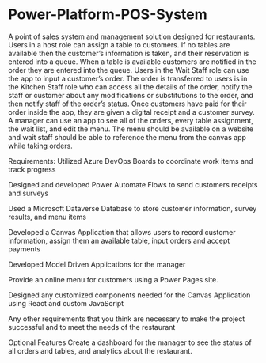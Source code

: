 # Power-Platform-POS-System
A point of sales system and management solution designed for restaurants. Users in a host role can assign a table to customers. If no tables are available then the customer’s information is taken, and their reservation is entered into a queue. When a table is available customers are notified in the order they are entered into the queue. Users in the Wait Staff role can use the app to input a customer’s order. The order is transferred to users is in the Kitchen Staff role who can access all the details of the order, notify the staff or customer about any modifications or substitutions to the order, and then notify staff of the order’s status. Once customers have paid for their order inside the app, they are given a digital receipt and a customer survey. A manager can use an app to see all of the orders, every table assignment, the wait list, and edit the menu. The menu should be available on a website and wait staff should be able to reference the menu from the canvas app while taking orders.

Requirements:
Utilized Azure DevOps Boards to coordinate work items and track progress

Designed and developed Power Automate Flows to send customers receipts and surveys

Used a Microsoft Dataverse Database to store customer information, survey results, and menu items

Developed a Canvas Application that allows users to record customer information, assign them an available table, input orders and accept payments

Developed Model Driven Applications for the manager

Provide an online menu for customers using a Power Pages site.

Designed any customized components needed for the Canvas Application using React and custom JavaScript

Any other requirements that you think are necessary to make the project successful and to meet the needs of the restaurant

Optional Features
Create a dashboard for the manager to see the status of all orders and tables, and analytics about the restaurant.
